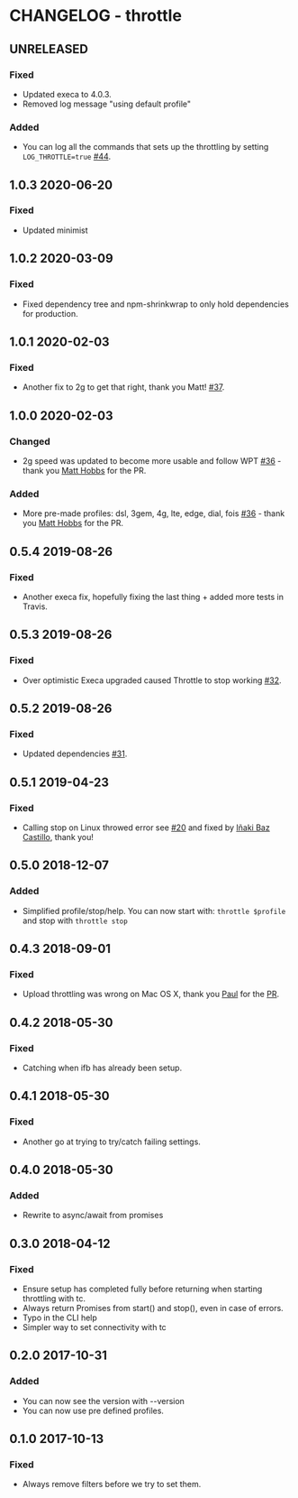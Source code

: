 # CHANGELOG - throttle

## UNRELEASED
### Fixed
* Updated execa to 4.0.3.
* Removed log message "using default profile"

### Added
* You can log all the commands that sets up the throttling by setting ```LOG_THROTTLE=true``` [#44](https://github.com/sitespeedio/throttle/pull/44).

## 1.0.3 2020-06-20
### Fixed
* Updated minimist

## 1.0.2 2020-03-09
### Fixed
* Fixed dependency tree and npm-shrinkwrap to only hold dependencies for production.

## 1.0.1 2020-02-03
### Fixed
* Another fix to 2g to get that right, thank you Matt! [#37](https://github.com/sitespeedio/throttle/pull/37).

## 1.0.0 2020-02-03
### Changed
* 2g speed was updated to become more usable and follow WPT [#36](https://github.com/sitespeedio/throttle/pull/36) - thank you [Matt Hobbs](https://github.com/Nooshu) for the PR.

### Added
* More pre-made profiles: dsl, 3gem, 4g, lte, edge, dial, fois [#36](https://github.com/sitespeedio/throttle/pull/36) - thank you [Matt Hobbs](https://github.com/Nooshu) for the PR.

## 0.5.4 2019-08-26
### Fixed
* Another execa fix, hopefully fixing the last thing + added more tests in Travis.

## 0.5.3 2019-08-26
### Fixed
* Over optimistic Execa upgraded caused Throttle to stop working [#32](https://github.com/sitespeedio/throttle/pull/32).

## 0.5.2 2019-08-26
### Fixed
* Updated dependencies [#31](https://github.com/sitespeedio/throttle/pull/31). 

## 0.5.1 2019-04-23
### Fixed
* Calling stop on Linux throwed error see [#20](https://github.com/sitespeedio/throttle/issues/20) and fixed by [Iñaki Baz Castillo](https://github.com/ibc), thank you!

## 0.5.0 2018-12-07
### Added
* Simplified profile/stop/help. You can now start with: ```throttle $profile``` and stop with ```throttle stop```

## 0.4.3 2018-09-01
### Fixed
* Upload throttling was wrong on Mac OS X, thank you [Paul](https://github.com/paulz) for the [PR](https://github.com/sitespeedio/throttle/pull/16).

## 0.4.2 2018-05-30
### Fixed
* Catching when ifb has already been setup.

## 0.4.1 2018-05-30
### Fixed
* Another go at trying to try/catch failing settings.

## 0.4.0 2018-05-30
### Added
* Rewrite to async/await from promises

## 0.3.0 2018-04-12

### Fixed
* Ensure setup has completed fully before returning when starting throttling with tc.
* Always return Promises from start() and stop(), even in case of errors.
* Typo in the CLI help
* Simpler way to set connectivity with tc

## 0.2.0 2017-10-31

### Added
* You can now see the version with --version
* You can now use pre defined profiles.

## 0.1.0 2017-10-13

### Fixed
* Always remove filters before we try to set them.
